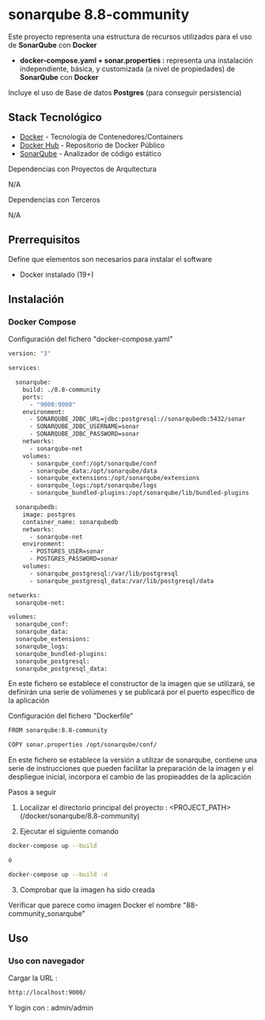 # sonarqube 8.8-community

Este proyecto representa una estructura de recursos utilizados para el uso de  **SonarQube** con **Docker**

* **docker-compose.yaml + sonar.properties :** representa una instalación independiente, básica, y customizada (a nivel de propiedades) de **SonarQube** con **Docker**

Incluye el uso de Base de datos **Postgres** (para conseguir persistencia)



## Stack Tecnológico

* [Docker](https://www.docker.com/) - Tecnología de Contenedores/Containers
* [Docker Hub](https://hub.docker.com/) - Repositorio de Docker Público
* [SonarQube](https://www.sonarqube.org/) - Analizador de código estático

Dependencias con Proyectos de Arquitectura

N/A

Dependencias con Terceros

N/A





## Prerrequisitos

Define que elementos son necesarios para instalar el software

* Docker instalado (19+)





## Instalación

### Docker Compose

Configuración del fichero "docker-compose.yaml"

```bash
version: "3"

services:

  sonarqube:
    build: ./8.8-community
    ports:
      - "9000:9000"
    environment:
      - SONARQUBE_JDBC_URL=jdbc:postgresql://sonarqubedb:5432/sonar
      - SONARQUBE_JDBC_USERNAME=sonar
      - SONARQUBE_JDBC_PASSWORD=sonar
    networks:
      - sonarqube-net
    volumes:
      - sonarqube_conf:/opt/sonarqube/conf
      - sonarqube_data:/opt/sonarqube/data
      - sonarqube_extensions:/opt/sonarqube/extensions
      - sonarqube_logs:/opt/sonarqube/logs
      - sonarqube_bundled-plugins:/opt/sonarqube/lib/bundled-plugins

  sonarqubedb:
    image: postgres
    container_name: sonarqubedb
    networks:
      - sonarqube-net
    environment:
      - POSTGRES_USER=sonar
      - POSTGRES_PASSWORD=sonar
    volumes:
      - sonarqube_postgresql:/var/lib/postgresql
      - sonarqube_postgresql_data:/var/lib/postgresql/data

networks:
  sonarqube-net:

volumes:
  sonarqube_conf:
  sonarqube_data:
  sonarqube_extensions:
  sonarqube_logs:
  sonarqube_bundled-plugins:
  sonarqube_postgresql:
  sonarqube_postgresql_data:
```

En este fichero se establece el constructor de la imagen que se utilizará, se definirán una serie de volúmenes y se publicará por el puerto específico de la aplicación

Configuración del fichero "Dockerfile"

```bash
FROM sonarqube:8.8-community

COPY sonar.properties /opt/sonarqube/conf/
```

En este fichero se establece la versión a utilizar de sonarqube, contiene una serie de instrucciones que pueden facilitar la preparación de la imagen y el despliegue inicial, incorpora el cambio de las propieaddes de la aplicación

Pasos a seguir


1. Localizar el directorio principal del proyecto : <PROJECT_PATH> (/docker/sonarqube/8.8-community)

2. Ejecutar el siguiente comando

```bash
docker-compose up --build

ó

docker-compose up --build -d
```

3. Comprobar que la imagen ha sido creada

Verificar que parece como imagen Docker el nombre "88-community_sonarqube"



## Uso


### Uso con navegador

Cargar la URL :

```bash
http://localhost:9000/
```

Y login con : admin/admin
